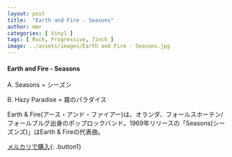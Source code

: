 ```yaml
---
layout: post
title:  "Earth and Fire - Seasons"
author: mmr
categories: [ Vinyl ]
tags: [ Rock, Progressive, 7inch ]
image: ../assets/images/Earth and Fire - Seasons.jpg
---
```


#### Earth and Fire - Seasons

A. Seasons = シーズン

B. Hazy Paradise = 霧のパラダイス

Earth & Fire(アース・アンド・ファイアー)は、オランダ、フォールスホーテン/フォールブルグ出身のポップロックバンド。1969年リリースの「Seasons(シーズンズ)」はEarth & Fireの代表曲。

[メルカリで購入](https://jp.mercari.com/item/m85479592073){: .button1}

